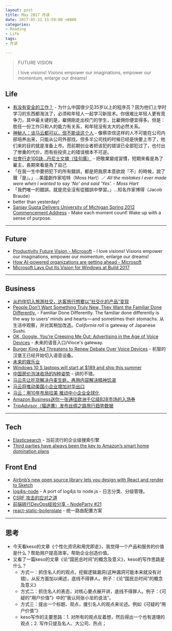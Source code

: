 ```yaml
---
layout: post
title: May 2017 月读
date: 2017-05-31 15:59:00 +0800
categories:
- Reading
- Life
tags:
- 月读

---
```


<blockquote class="blockquote-center">
<p>FUTURE VISION</p>
<p>
I love visions! Visions empower our imaginations, empower our momentum, enlarge our dreams!
</p>
</blockquote>


## Life

- [有没有安全的工作？](http://www.ruanyifeng.com/blog/2015/12/safe-job.html) - 为什么中国很少见35岁以上的程序员？因为他们上学时学习的东西都淘汰了，必须和年轻人一起学习新技术。你很难比年轻人更有竞争力，其中最关键的是，雇佣刚走出校门的学生，比雇佣你便宜得多。但是：胜任一份工作只和人的能力有关系，和年轻没有太大的必然关系。
- [神秘人：谈马云都可以，但不能谈这个人](https://moment.douban.com/post/106013/) - 像蔡崇信这样的人不可能在公司内部培养出来，只能从公司外部找，但多半公司找的时候已经是快要上市了，他们来的目的就是准备上市。而前期创业者把该犯的错误已全部犯过了，也付出了惨重的代价，而有些投资上的错误根本不可逆。
- [社會行走100訣…丹尼士文摘（佳句庫）](http://denniswatch.mysinablog.com/index.php?op=ViewArticle&articleId=1074546) - 把敬業變成習慣，短期來看是為了雇主，長期來看是為了自己
- 「在我一生中要把犯下的所有錯誤，都是把我原本意欲說『不』的時候，說了聲『是』。」…美國劇作家哈特（Moss Hart）／ *All the mistakes I ever made were when I wanted to say 'No' and said 'Yes'. - Moss Hart*
- 「我們唯一的錯誤，就是完全沒有從錯誤中學習。」…知名作家博得（Jacob Braude）
- better than yesterday!
- [Sanjay Gupta Delivers University of Michigan Spring 2012 Commencement Address](https://singjupost.com/sanjay-gupta-delivers-university-of-michigan-spring-2012-commencement-address-full-transcript/2/?singlepage=1) - Make each moment count! Wake up with a sense of purpose.

----

## Future

- [Productivity Future Vision - Microsoft](https://www.microsoft.com/enterprise/productivityvision/default.aspx) - I love visions! Visions empower our imaginations, empower our momentum, enlarge our dreams!
- [How AI-powered organizations are getting ahead - Microsoft](https://enterprise.microsoft.com/en-us/articles/roles/it-leader/ai-powered-organizations-getting-ahead/)
- [Microsoft Lays Out Its Vision for Windows at Build 2017](http://www.tested.com/tech/windows/611331-microsoft-lays-out-its-vision-windows-build-2017/)


----

## Business

- [从约伴切入旅游社交，达客旅行想要以“社交化的产品”变现](https://36kr.com/p/5036684.html)
- [People Don’t Want Something Truly New, They Want the Familiar Done Differently.](https://medium.com/startup-grind/people-dont-want-something-truly-new-they-want-the-familiar-done-differently-7648f24f8fe7) - Familiar Done Differently. The familiar done differently is the way to users’ minds and hearts — and sometimes their stomachs. 从生活中观察，并对其稍加改造。*California roll* is gateway of Japanese Sushi.
- [OK, Google, You’re Creeping Me Out: Advertising in the Age of Voice Devices](https://medium.com/startup-grind/ok-google-youre-creeping-me-out-advertising-in-the-age-of-voice-devices-87af722d414d) - 未来的语音入口/Vioce's gateway.
- [Burger King Ad Threatens to Renew Debate Over Voice Devices](https://www.bloomberg.com/news/articles/2017-04-12/burger-king-ad-threatens-to-renew-debate-over-voice-devices) - 机智的汉堡王已经开始切入语音设备。
- [未来的娱乐业](http://www.ruanyifeng.com/blog/2017/01/entainment.html)
- [Windows 10 S laptops will start at $189 and ship this summer](https://techcrunch.com/2017/05/02/windows-10-s-laptops-will-start-at-189-and-ship-this-summer/)
- [中国房价泡沫收场的N种姿势](http://www.ftchinese.com/story/001072362?full=y) - 讲的不错。
- [马云先让吃货解决丹麦生蚝，再用内容解决精神饥渴](https://www.sohu.com/a/138367070_116048)
- [马云将推动美国小企业增加对华出口](http://www.ftchinese.com/story/001072522)
- [马云：用10年布局拉美 推动中小企业全球化](http://finance.sina.com.cn/stock/usstock/c/2017-05-05/doc-ifyeychk7064041.shtml)
- [Amazon Business送你一张通往欧洲千亿级B2B市场的入场券](http://mt.sohu.com/20170509/n492328048.shtml)
- [TripAdvisor（猫途鹰）发布丝绸之路旅行趋势数据](http://travelweekly-china.com/57760)



----

## Tech

- [Elasticsearch](https://www.elastic.co/products/elasticsearch) - 当前流行的企业级搜索引擎
- [Third parties have always been the key to Amazon’s smart home domination plans](https://techcrunch.com/2017/05/06/amazon-echo-world-domination/?ncid=tcdaily&utm_medium=TCnewsletter)

## Front End

- [Airbnb’s new open source library lets you design with React and render to Sketch](https://techcrunch.com/2017/04/25/airbnbs-new-open-source-library-lets-you-design-with-react-and-render-to-sketch/)
- [log4js-node](https://github.com/nomiddlename/log4js-node) - A port of log4js to node.js - 日志分类、分级管理。
- [CSRF 攻击的应对之道](https://www.ibm.com/developerworks/cn/web/1102_niugang_csrf/)
- [前端转行DevOps经验分享 - NodeParty #21](https://mp.weixin.qq.com/s?__biz=MzA4MzYyNjM2OQ==&mid=2247484033&idx=2&sn=4129871a90af5ff8c31b84a32604fca1)
- [react-static-boilerplate](https://github.com/kriasoft/react-static-boilerplate) - 统一路由配置方案

----

## 思考

- 今天看keso的文章《个性化资讯和用完即走》，我觉得一个产品和服务的价值是什么？帮助用户提高效率，帮助企业创造价值。
- 又看了一篇keso的文章《论“国民总时间”的概念及意义》，keso的写作思路是什么？
	- 方式一：抓住名人的的观点，挖掘逻辑漏洞(这种漏洞可能本来就没有对错)，从反方面加以阐述，底线不得罪人。例子：《论“国民总时间”的概念及意义》
	- 方式二：抓住名人的表态，对核心要点展开讲，底线不得罪人。例子：《可疑的“用户价值”》中的“我认同张小龙的说法”。
	- 方式三：提出一个标题、观点，援引名人的观点来论述。例如《可疑的“用户价值”》
	- keso写作的主要思路：1. 对所有的观点反着想，然后得出一个也有道理的观点；2. 写作只提及名人、大公司、热点；
